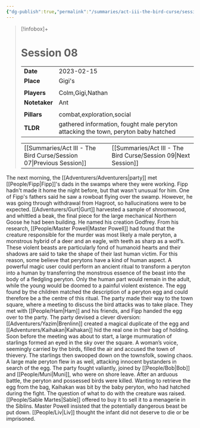 ```yaml
---
{"dg-publish":true,"permalink":"/summaries/act-iii-the-bird-curse/session-08/"}
---
```


> [!infobox]+
> # Session 08
> 
> | | |
> | --- | --- |
> | **Date** | 2023-02-15 |
> | **Place** | Gigi's |
> | | | 
> | **Players** | Colm,Gigi,Nathan |
> | **Notetaker** | Ant |
> | | | 
> | **Pillars** | combat,exploration,social | 
> | **TLDR** | gathered information, fought male peryton attacking the town, peryton baby hatched |
> 
> | | |
> | --- | --- |
> | [[Summaries/Act III - The Bird Curse/Session 07\|Previous Session]] | [[Summaries/Act III - The Bird Curse/Session 09\|Next Session]] |

The next morning, the [[Adventurers/Adventurers\|party]] met [[People/Fipp\|Fipp]]'s dads in the swamps where they were working. Fipp hadn't made it home the night before, but that wasn't unusual for him. One of Fipp's fathers said he saw a rowboat flying over the swamp. However, he was going through withdrawal from Hagroot, so hallucinations were to be expected. [[Adventurers/Gurt\|Gurt]] harvested a sample of shroomwood, and whittled a beak, the final piece for the large mechanical Northern Goose he had been building. He named his creation Godfrey. From his research, [[People/Master Powell\|Master Powell]] had found that the creature responsible for the murder was most likely a male peryton, a monstrous hybrid of a deer and an eagle, with teeth as sharp as a wolf’s. These violent beasts are particularly fond of humanoid hearts and their shadows are said to take the shape of their last human victim. For this reason, some believe that perytons have a kind of human aspect. A powerful magic user could perform an ancient ritual to transform a peryton into a human by transferring the monstrous essence of the beast into the body of a fledgling peryton. Only the human part would remain in the adult, while the young would be doomed to a painful violent existence. The egg found by the children matched the description of a peryton egg and could therefore be a the centre of this ritual. The party made their way to the town square, where a meeting to discuss the bird attacks was to take place. They met with [[People/Ham\|Ham]] and his friends, and Fipp handed the egg over to the party.
The party devised a clever diversion: [[Adventurers/Yazim\|Brenlinn]] created a magical duplicate of the egg and [[Adventurers/Kaihakan\|Kaihakan]] hid the real one in their bag of holding. Soon before the meeting was about to start, a large murmuration of starlings formed an eyed in the sky over the square. A woman’s voice, seemingly carried by the birds, filled the air and accused the town of thievery. The starlings then swooped down on the townsfolk, sowing chaos. A large male peryton flew in as well, attacking innocent bystanders in search of the egg. The party fought valiantly, joined by [[People/Bob\|Bob]] and [[People/Muni\|Muni]], who were on shore leave. After an arduous battle, the peryton and possessed birds were killed. Wanting to retrieve the egg from the bag, Kaihakan was bit by the baby peryton, who had hatched during the fight. The question of what to do with the creature was raised. [[People/Sable Martes\|Sable]] offered to buy it to sell it to a menagerie in the Siblíns. Master Powell insisted that the potentially dangerous beast be put down. [[People/Liv\|Liv]] thought the infant did not deserve to die or be imprisoned.